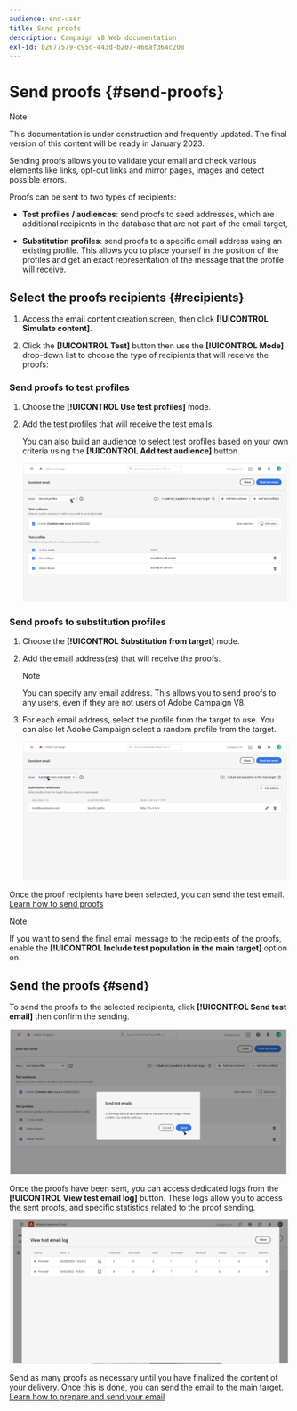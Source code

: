 ```yaml
---
audience: end-user
title: Send proofs
description: Campaign v8 Web documentation
exl-id: b2677579-c95d-443d-b207-466af364c208
---
```

# Send proofs {#send-proofs}

>[!NOTE]
>
>This documentation is under construction and frequently updated. The final version of this content will be ready in January 2023.

Sending proofs allows you to validate your email and check various elements like links, opt-out links and mirror pages, images and detect possible errors.

Proofs can be sent to two types of recipients:

* **Test profiles / audiences**: send proofs to seed addresses, which are additional recipients in the database that are not part of the email target,

* **Substitution profiles**: send proofs to a specific email address using an existing profile. This allows you to place yourself in the position of the profiles and get an exact representation of the message that the profile will receive.

## Select the proofs recipients {#recipients}

1. Access the email content creation screen, then click **[!UICONTROL Simulate content]**.

1. Click the **[!UICONTROL Test]** button then use the **[!UICONTROL Mode]** drop-down list to choose the type of recipients that will receive the proofs:

<!-- to check: by default, profiles selected in previous screen are pre-selected for proofs. Can add addtitional profiles + remove preselected?-->

### Send proofs to test profiles

1. Choose the **[!UICONTROL Use test profiles]** mode.

1. Add the test profiles that will receive the test emails.

    You can also build an audience to select test profiles based on your own criteria using the **[!UICONTROL Add test audience]** button.

    ![](assets/test-profiles-audience.png)

### Send proofs to substitution profiles

1. Choose the **[!UICONTROL Substitution from target]** mode.

1. Add the email address(es) that will receive the proofs.

    >[!NOTE]
    >
    >You can specify any email address. This allows you to send proofs to any users, even if they are not users of Adobe Campaign V8.

1. For each email address, select the profile from the target to use. You can also let Adobe Campaign select a random profile from the target.

    ![](assets/substitution.png)

Once the proof recipients have been selected, you can send the test email. [Learn how to send proofs](#send)

>[!NOTE]
>
>If you want to send the final email message to the recipients of the proofs, enable the **[!UICONTROL Include test population in the main target]** option on.

## Send the proofs {#send}

To send the proofs to the selected recipients, click **[!UICONTROL Send test email]** then confirm the sending.

![](assets/send-proof.png)

Once the proofs have been sent, you can access dedicated logs from the **[!UICONTROL View test email log]** button. These logs allow you to access the sent proofs, and specific statistics related to the proof sending.

![](assets/proof-log.png)

Send as many proofs as necessary until you have finalized the content of your delivery. Once this is done, you can send the email to the main target. [Learn how to prepare and send your email](../monitor/prepare-send.md)
